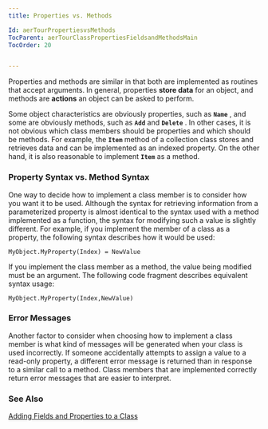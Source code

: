 ```yaml
---
title: Properties vs. Methods

Id: aerTourPropertiesvsMethods
TocParent: aerTourClassPropertiesFieldsandMethodsMain
TocOrder: 20


---
```


Properties and methods are similar in that both are implemented as routines that accept arguments. In general, properties **store data** for an object, and methods are **actions** an object can be asked to perform. 

Some object characteristics are obviously properties, such as **```Name```** , and some are obviously methods, such as **```Add```** and **```Delete```** . In other cases, it is not obvious which class members should be properties and which should be methods. For example, the **```Item```** method of a collection class stores and retrieves data and can be implemented as an indexed property. On the other hand, it is also reasonable to implement **```Item```** as a method. 

### Property Syntax vs. Method Syntax
One way to decide how to implement a class member is to consider how you want it to be used. Although the syntax for retrieving information from a parameterized property is almost identical to the syntax used with a method implemented as a function, the syntax for modifying such a value is slightly different. For example, if you implement the member of a class as a property, the following syntax describes how it would be used: 

```
MyObject.MyProperty(Index) = NewValue
```

If you implement the class member as a method, the value being modified must be an argument. The following code fragment describes equivalent syntax usage: 

```
MyObject.MyProperty(Index,NewValue)
```

### Error Messages
Another factor to consider when choosing how to implement a class member is what kind of messages will be generated when your class is used incorrectly. If someone accidentally attempts to assign a value to a read-only property, a different error message is returned than in response to a similar call to a method. Class members that are implemented correctly return error messages that are easier to interpret. 

### See Also
[Adding Fields and Properties to a Class](aerTourAddingFieldsandPropertiestoaClass.html) 
